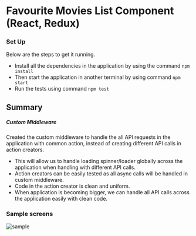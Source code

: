 # Favourite Movies List Component (React, Redux)

### Set Up
Below are the steps to get it running.

 - Install all the dependencies in the application by using the command ``` npm install ```
 - Then start the application in another terminal by using command ``` npm start ```
 - Run the tests using command ``` npm test ```

## Summary



##### Custom Middleware
Created the custom middleware to handle the all API requests in the application with common action, instead of creating different API calls in action creators.
 
- This will allow us to handle loading spinner/loader globally across the application when handling with different API calls.
- Action creators can be easily tested as all async calls will be handled in custom middleware.
- Code in the action creator is clean and uniform.
- When application is becoming bigger, we can handle all API calls across the application easily with clean code.

### Sample screens

![sample]()

